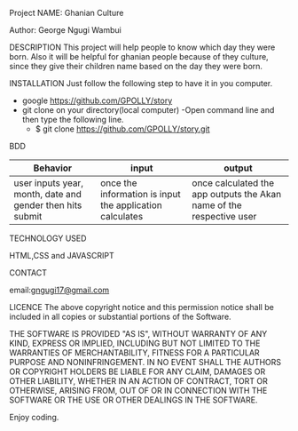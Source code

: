 Project NAME:
Ghanian Culture

Author:
George Ngugi Wambui

DESCRIPTION
This project will help people to know which day they were born. Also it will be helpful for ghanian people because of they culture, since they give their children name based on the day they were born.


INSTALLATION
Just follow the following step to have it in you computer.
* google https://github.com/GPOLLY/story
* git clone on your directory(local computer)
    -Open command line and then type the following line. 
    - $ git clone https://github.com/GPOLLY/story.git

BDD

| Behavior| input | output |
| -------- | -------- | -------- |
| user inputs year, month, date and gender then hits submit   | once the information is input the application calculates    | once calculated the app outputs the Akan name of the respective user     |

TECHNOLOGY USED

HTML,CSS and JAVASCRIPT

CONTACT

email:gngugi17@gmail.com


LICENCE
The above copyright notice and this permission notice shall be included in all copies or substantial portions of the Software.

THE SOFTWARE IS PROVIDED "AS IS", WITHOUT WARRANTY OF ANY KIND, EXPRESS OR IMPLIED, INCLUDING BUT NOT LIMITED TO THE WARRANTIES OF MERCHANTABILITY, FITNESS FOR A PARTICULAR PURPOSE AND NONINFRINGEMENT. IN NO EVENT SHALL THE AUTHORS OR COPYRIGHT HOLDERS BE LIABLE FOR ANY CLAIM, DAMAGES OR OTHER LIABILITY, WHETHER IN AN ACTION OF CONTRACT, TORT OR OTHERWISE, ARISING FROM, OUT OF OR IN CONNECTION WITH THE SOFTWARE OR THE USE OR OTHER DEALINGS IN THE SOFTWARE.


Enjoy coding.

